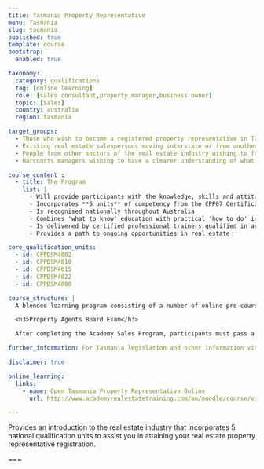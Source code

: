 ```yaml
---
title: Tasmania Property Representative
menu: Tasmania
slug: tasmania
published: true
template: course
bootstrap:
  enabled: true

taxonomy:
  category: qualifications
  tag: [online learning]
  role: [sales consultant,property manager,business owner]
  topic: [sales]
  country: australia
  region: tasmania

target_groups:
  - Those who wish to become a registered property representative in Tasmania
  - Existing real estate salespersons moving interstate or from another country wishing to register as a salesperson
  - People from other sectors of the real estate industry wishing to further develop their knowledge or skills in specific areas
  - Harcourts managers wishing to have a clearer understanding of what their new recruits are learning

course_content :
  - title: The Program
    list: |
      - Will provide participants with the knowledge, skills and attitudes to build a successful career in real estate sales
      - Incorporates **5 units** of competency from the CPP07 Certificate IV in Property Services (Real Estate)
      - Is recognised nationally throughout Australia
      - Combines 'what to know' education with practical 'how to do' instruction
      - Is delivered by certified professional trainers qualified in accelerated learning techniques to enhance learning retention and student engagement
      - Provides a path to ongoing opportunities in real estate

core_qualification_units:
  - id: CPPDSM4002
  - id: CPPDSM4010
  - id: CPPDSM4015
  - id: CPPDSM4022
  - id: CPPDSM4080

course_structure: |
  A blended learning program consisting of a number of online pre-course tasks followed by 5 days in class training.

  <h3>Property Agents Board Exam</h3>

  After completing the Academy Sales Program, participants must pass a Tasmanian Property Agents Board examination to gain their property representative registration certificate.

further_information: For Tasmania legislation and other information visit [Consumer Affairs and Fair Trading](http://www.consumer.tas.gov.au/property).

disclaimer: true

online_learning:
  links:
    - name: Open Tasmania Property Representative Online
      url: http://www.academyrealestatetraining.com/au/moodle/course/view.php?id=120

---
```


Provides an introduction to the real estate industry that incorporates 5 national qualification units to assist you in attaining your real estate property representative registration.

===
